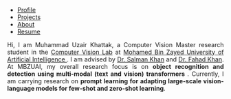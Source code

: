 <ul>
  <li><a class="active" href="index">Profile</a></li>
  <li><a href="projects">Projects</a></li>
  <li><a href="about">About</a></li>
  <li><a href="#contact">Resume</a></li>
</ul>

<p align="justify">
Hi, I am Muhammad Uzair Khattak, a Computer Vision Master research student in the <a href="https://mbzuai-cv-lab.netlify.app//">Computer Vision Lab</a> at <a href="https://mbzuai.ac.ae">Mohamed Bin Zayed University of Artificial Intelligence </a>. I am advised by <a href="https://scholar.google.es/citations?user=M59O9lkAAAAJ">Dr. Salman Khan</a> and <a href="https://scholar.google.com/citations?user=zvaeYnUAAAAJ&hl=en">Dr. Fahad Khan</a>. At MBZUAI, my overall research focus is on <b>object recognition and detection using multi-modal (text and vision) transformers </b>. Currently, I am carrying research on <b>prompt learning for adapting large-scale vision-language models for few-shot and zero-shot learning</b>. 
</p>
